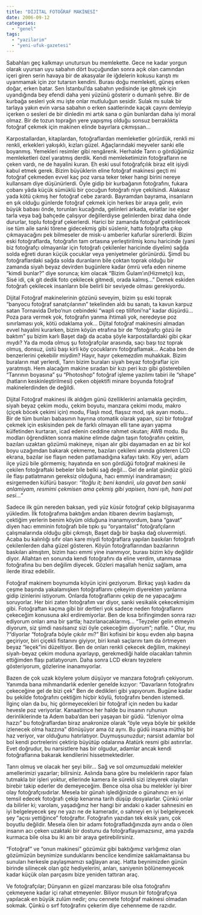 ```yaml
---
title: "DİJİTAL FOTOĞRAF MAKİNESİ"
date: 2006-09-12
categories: 
  - "genel"
tags: 
  - "yazilarim"
  - "yeni-ufuk-gazetesi"
---
```


Sabahları geç kalkmayı unutursun bu memlekette. Gece ne kadar yorgun olarak uyursan uyu sabahın dört buçuğundan sonra açık olan camından içeri giren serin havaya bir de akasyalar ile iğdelerin kokusu karıştı mı uyanmamak için zor tutarsın kendini. Burası doğu memleketi, güneş erken doğar, erken batar. Sen İstanbul’da sabahın yedisinde işe gitmek için uyandığında bey efendi daha yeni yüzünü gösterir o dumanlı şehre. Bir de kurbağa sesleri yok mu işte onlar mutluluğun sesidir. Sulak mı sulak bir tarlaya yakın evin varsa sabahın o erken saatlerinde kaçak çayını demleyip içerken o sesleri de bir dinledin mi artık sana o gün bunlardan daha iyi moral olmaz. Bir de tozun toprağın yere yapışmış olduğu sonsuz berraklıkta fotoğraf çekmek için makinen elinde bayırlara çıkmışsan…

Karpostallardan, kitaplardan, fotoğraflardan memleketler görürdük, renkli mi renkli, erkekleri yakışıklı, kızları güzel. Ağaçlarındaki meyveler sanki elle boyanmış. Yemekleri resimler gibi rengârenk. Herhalde Tanrı o gördüğümüz memleketleri özel yaratmış derdik. Kendi memleketimizin fotoğrafların ne çeken vardı, ne de hayalini kuran. Eh eski usul fotoğrafçılık biraz elit işiydi kabul etmek gerek. Bizim büyüklerin eline fotoğraf makinesi geçti mi fotoğraf çekmeden evvel kaç poz varsa teker teker hangi birini nereye kullansam diye düşünürlerdi. Öyle gidip bir kurbağanın fotoğrafını, fukara çobanı yâda küçük sümüklü bir çocuğun fotoğrafı niye çekilsindi. Alakasız yada kötü çıkmış her fotoğraf cebe zarardı. Bayramdan bayrama, insanların en şık olduğu günlerde fotoğraf çekmek için herkes bir araya gelir, evin büyük babası önde, torunları kucağında, gelinleri arkada, evlatlar ise eğer tarla veya bağ bahçede çalışıyor değillerdiyse gelinlerden biraz daha önde dururlar, toplu fotoğraf çekerlerdi. Harici bir zamanda fotoğraf çektirilecek ise tüm aile sanki törene gidecekmiş gibi süslenir, hatta fotoğrafta çıkıp çıkmayacağını pek bilmeseler de misk-u amberler kafurlar sürerlerdi. Bizim eski fotoğraflarda, fotoğrafın tam ortasına yerleştirilmiş konu haricinde (yani biz fotoğrafçı olmayanlar için fotoğrafı çekilenler haricinde diyelim) sağda solda eğreti duran küçük çocuklar veya yeniyetmeler görünürdü. Şimdi bu fotoğraflardaki sağda solda duranların bile çoktan toprak olduğu bir zamanda siyah beyaz devirden bugünlere kadar ömrü vefa eden nineme “kimdi bunlar?” diye sorunca; kim olacak “Bizim Ğulam’ın(Hizmetçi) kızı, Sisé idi, çık git dedik foto çekilecek gitmedi, orada kalmış…” Demek eskiden fotoğrafı çekilecek insanların bile belirli bir seviyede olması gerekiyordu.

Dijital Fotoğraf makinelerinin gözünü seveyim, bizim şu eski toprak “banyocu fotoğraf sanatçılarının” tekelinden aldı bu sanatı, ta kavun karpuz satan Tornavida Dırbo’nun cebindeki “wapli cep tilifoni’na” kadar düşürdü… Poza para vermek yok, fotoğrafın yanma ihtimali yok, neredeyse poz sınırlaması yok, kötü odaklama yok… Dijital fotoğraf makinesini almadan evvel hayalini kurarken, bizim köyün etrafına bir de “fotoğrafçı gözü ile baktım” şu bizim karlı Başet dağı da acaba şöyle karpostallardaki gibi çıkar mıydı? Ya da moda olmuş şu fotoğrafçılar arasında, saçı başı toz toprak olmuş, donsuz, üstü başı kirli köy çocuklarını fotoğraflamak… Acaba ben de benzerlerini çekebilir miydim? Hayır, hayır çekemezdim muhakkak. Bizim buraların mat yerlerdi, Tanrı bizim buraları siyah beyaz fotoğraflar için yaratmıştı. Hem alacağım makine sıradan bir kızı peri kızı gibi gösterebilen “Tanrının boyasına” şu “Photoshop” fotoğraf işleme yazılımı tabiri ile “shape” (hatların keskinleştirilmesi) çeken objektifi minare boyunda fotoğraf makinelerdinden de değildi.

Dijital Fotoğraf makinesi ilk aldığım günü özelliklerini anlamakla geçirdim, siyah beyaz çekim modu, çekim boyutu, manzara çekimi modu, makro (çiçek böcek çekimi için) modu, Flaşlı mod, flaşsız mod, ışık ayarı modu… Bir de tüm bunları babasının hayrına otomatik olarak yapan, sizi bir fotoğraf çekmek için eskisinden pek de farklı olmayan elli tane ayarı yapma külfetinden kurtaran, icad edenin ceddine rahmet okutan; AWB modu. Bu modları öğrendikten sonra makine elimde dağın taşın fotoğrafını çektim, bazıları uzaktan gözümü makineye, nişan alır gibi dayamadan en az bir kol boyu uzağımdan bakarak çekmeme, bazıları çekileni anında gösteren LCD ekrana, bazılar ise flaşın neden patlamadığına kafayı taktı. Köy yeri, adam ilçe yüzü bile görmemiş; hayatında en son gördüğü fotoğraf makinesi ile çekilen fotoğraftaki bebeler bile belki sağ değil… Gel de anlat gündüz gözü ile flaşı patlatmanın gereksiz olduğuna, hacı emmiyi inandıramasın; esirgemeden küfürü basıyor: _“İtoğlu it; beni kandırii, ula gavat ben sanki anlamiyam, resmimi çekmisen ama çekmiş gibi yapisen, hani ışıh, hani pat sesi…”_

Sadece ilk gün nereden baksan, yedi yüz küsür fotoğraf çekip bilgisayarıma yükledim. İlk fotoğrafıma baktığım andan itibaren devrim başlamıştı, çektiğim yerlerin benim köyüm olduğuna inanamıyordum, bana “gavat” diyen hacı emminin fotoğrafı bile tıpkı şu “oryantalist” fotoğrafçıların çalışmalarında olduğu gibi çıkmıştı, Başet dağı bir başka dağ oluvermişti. Acaba bu kalınlığı sıfır olan kare miydi fotoğraflara yapılan baskıları fotoğrafı çekilenlerden daha güzel gösteren. Köyün fotoğraflarından bazılarının baskıları almıştım, bizim hacı emmi yine inanmıyor, burası bizim köy değildir diyor. Allahtan en sonunda kendi fotoğrafını da eline verdim, utanmasa fotoğrafına bu ben değilim diyecek. Gözleri maşallah henüz sağlam, ama ilerde itiraz edebilir.

Fotoğraf makinem boynumda köyün içini geziyorum. Birkaç yaşlı kadını da çeşme başında yakalamışken fotoğraflarını çekeyim diyerekten yanlarına gidip izinlerini istiyorum. Onlarda fotoğraflarını çekip de ne yapacağımı soruyorlar. Her biri zaten fotoğrafım var diyor, sanki vesikalık çekecekmişim gibi. Fotoğraftan kaçma gibi bir dertleri yok sadece neden fotoğraflarını çekeceğim konusuna akıl erdiremiyorlar. Ben de kısa brifingimden sonra razı ediyorum onları ama bir şartla; hazırlanacaklarmış… “Teyzeler gelin etmeyin diyorum, siz şimdi nasılsanız sizi öyle çekeceğim diyorum”; nafile. “ Olur, mu ?“diyorlar “fotoğrafa böyle çıkılır mı?” Biri kofisini bir koşu evden alıp başına geçiriyor, biri çiçekli fistanını giyiyor, biri kınalı saçlarını tam da örtmeyen beyaz “leçek”ini düzeltiyor. Ben de onları renkli çekecek değilim, makineyi siyah-beyaz çekim moduna ayarlayıp, gerekmediği halde olacakları tahmin ettiğimden flaşı patlatıyorum. Daha sonra LCD ekranı teyzelere gösteriyorum, gözlerine inanamıyorlar.

Bazen de çok uzak köylere yolum düşüyor ve manzara fotoğrafı çekiyorum. Yanımda bana mihmandarlık edenler genelde kızıyor: “Davarların fotoğrafını çekeceğine gel de bizi çek” Ben de dedikleri gibi yapıyorum. Bugüne kadar bu şekilde fotoğrafını çektiğim hiçbir köylü, fotoğrafını benden istemedi. İlginç olan da bu, hiç görmeyecekleri bir fotoğraf için neden bu kadar hevesle poz veriyorlar. Kanaatimce her halde bu insanın ruhunun derinliklerinde ta Adem baba’dan beri yaşayan bir güdü. “İzleniyor olma hazzı” bu fotoğraflardan biraz anakronize olarak “öyle veya böyle bir şekilde izlenecek olma hazzına” dönüşüyor ama öz aynı. Bu güdü insana müthiş bir haz veriyor, var olduğunu hatırlatıyor. Duymuşsunuzdur; narsist adamlar bol bol kendi portrelerini çektirip büyütüp odalarına Atatürk resmi gibi astırırlar. Evet doğrudur, bu narsistlere has bir olgudur, adamlar ancak kendi fotoğraflarına bakarak kendilerini hissetmektedirler.

Tanrı olmuş ve olacak her şeyi bilir… Sağ ve sol omzumuzdaki melekler amellerimizi yazarlar; bilirsiniz. Aslında bana göre bu meleklerin rapor falan tutmakla bir işleri yoktur, ellerinde kamera ile sürekli sizi izleyerek olayları birebir takip ederler de demeyeceğim. Bence olsa olsa bu melekler iyi birer olay fotoğrafçısıdırlar. Mesela bir günah işlediğinizde o günahınızı en iyi temsil edecek fotoğrafı çekip kenarına tarih düşüp dosyalarlar. Çünkü onlar da bilirler ki; varolanı, yaşadığınız her hangi bir andaki o kader sahnesini en iyi belgeleyecek şey ne yazı ne de kameradır, o sahneyi en iyi belgeleyecek şey “açısı yettiğince” fotoğraftır. Fotoğrafın yazıdan tek eksik yanı, çok boyutlu değildir. Mesela ölen bir adamı fotoğrafladığınızda aynı anda o ölen insanın acı çeken uzaktaki bir dostunu da fotoğraflayamazsınız, ama yazıda kurmaca bile olsa bu iki anı bir araya getirebilirsiniz.

“Fotoğraf” ve “onun makinesi” gözümüz gibi baktığımız varlığımız olan gözümüzün beynimize sunduklarını bencilce kendimize saklamaktansa bu sunuları herkesle paylaşmamızı sağlayan araç. Hatta beynimizden günün birinde silinecek olan göz hediyelerini, anları, saniyenin bölünemeyecek kadar küçük olan parçasını bize yeniden tattıran araç.

Ve fotoğrafçılar; Dünyanın en güzel manzarası bile olsa fotoğrafını çekmeyene kadar içi rahat etmeyenler. Biliyor musun bir fotoğrafçıya yapılacak en büyük zulüm nedir; onu cennete fotoğraf makinesi olmadan sokmak. Çünkü o sırf fotoğrafını çekerim diye cehenneme de razıdır.
